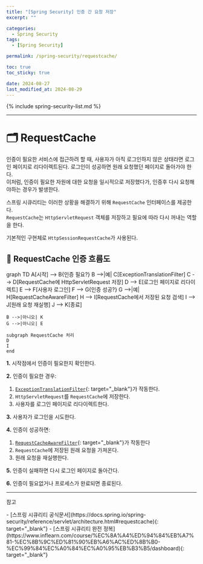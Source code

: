 ```yaml
---
title: "[Spring Security] 인증 간 요청 저장"
excerpt: ""

categories:
  - Spring Security
tags:
  - [Spring Security]

permalink: /spring-security/requestcache/

toc: true
toc_sticky: true

date: 2024-08-27
last_modified_at: 2024-08-29
---
```


{% include spring-security-list.md %}

---
# 🗂️ RequestCache
인증이 필요한 서비스에 접근하려 할 때, 사용자가 아직 로그인하지 않은 상태라면 로그인 페이지로 리다이렉트된다. 로그인이 성공하면 원래 요청했던 페이지로 돌아가야 한다.  
이처럼, 인증이 필요한 자원에 대한 요청을 일시적으로 저장했다가, 인증후 다시 요청해야하는 경우가 발생한다.  

스프링 시큐리티는 이러한 상황을 해결하기 위해 `RequestCache` 인터페이스를 제공한다.  
`RequestCache`는 `HttpServletRequest` 객체를 저장하고 필요에 따라 다시 꺼내는 역할을 한다.

기본적인 구현체로 `HttpSessionRequestCache`가 사용된다.

## 🌊 RequestCache 인증 흐름도

<div class="mermaid">
graph TD
    A[시작] --> B{인증 필요?}
    B -->|예| C[ExceptionTranslationFilter]
    C --> D[RequestCache에 HttpServletRequest 저장]
    D --> E[로그인 페이지로 리다이렉트]
    E --> F[사용자 로그인]
    F --> G{인증 성공?}
    G -->|예| H[RequestCacheAwareFilter]
    H --> I[RequestCache에서 저장된 요청 검색]
    I --> J[원래 요청 재실행]
    J --> K[종료]
    
    B -->|아니오| K
    G -->|아니오| E

    subgraph RequestCache 처리
    D
    I
    end
</div>

**1.** 시작점에서 인증이 필요한지 확인한다.

**2.** 인증이 필요한 경우:
1. [`ExceptionTranslationFilter`](https://ijnooyah.github.io/spring-security/handling-exceptions/#%EF%B8%8F-%EC%98%88%EC%99%B8-%EC%B2%98%EB%A6%AC){: target="_blank"}가 작동한다.
2. `HttpServletRequest`를 `RequestCache`에 저장한다.
3. 사용자를 로그인 페이지로 리다이렉트한다.

**3.** 사용자가 로그인을 시도한다.

**4.** 인증이 성공하면:
1. [`RequestCacheAwareFilter`](https://docs.spring.io/spring-security/site/docs/6.3.3/api/org/springframework/security/web/savedrequest/RequestCacheAwareFilter.html){: target="_blank"}가 작동한다
2. `RequestCache`에 저장된 원래 요청을 가져온다.
3. 원래 요청을 재실행한다.

**5.** 인증이 실패하면 다시 로그인 페이지로 돌아간다.

**6.** 인증이 필요없거나 프로세스가 완료되면 종료된다.


---

<p class="ref">참고</p>
- [스프링 시큐리티 공식문서](https://docs.spring.io/spring-security/reference/servlet/architecture.html#requestcache){: target="_blank"}
- [스프링 시큐리티 완전 정복](https://www.inflearn.com/course/%EC%8A%A4%ED%94%84%EB%A7%81-%EC%8B%9C%ED%81%90%EB%A6%AC%ED%8B%B0-%EC%99%84%EC%A0%84%EC%A0%95%EB%B3%B5/dashboard){: target="_blank"}

